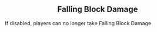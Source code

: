 <h2 style="text-align:center;"> Falling Block Damage </h2>

If disabled, players can no longer take Falling Block Damage
